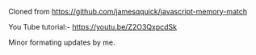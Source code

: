 Cloned from https://github.com/jamesqquick/javascript-memory-match

You Tube tutorial:-  https://youtu.be/Z2O3QxpcdSk

Minor formating updates by me.